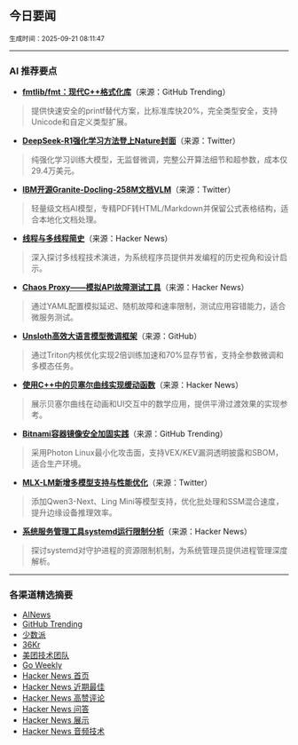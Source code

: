 ## 今日要闻

<sub> 生成时间：2025-09-21 08:11:47</sub>


---

### AI 推荐要点

- **[fmtlib/fmt：现代C++格式化库](https://github.com/fmtlib/fmt)**（来源：GitHub Trending）  
> 提供快速安全的printf替代方案，比标准库快20%，完全类型安全，支持Unicode和自定义类型扩展。

- **[DeepSeek-R1强化学习方法登上Nature封面](https://twitter.com/vllm_project/status/1968506474709270844)**（来源：Twitter）  
> 纯强化学习训练大模型，无监督微调，完整公开算法细节和超参数，成本仅29.4万美元。

- **[IBM开源Granite-Docling-258M文档VLM](https://twitter.com/rohanpaul_ai/status/1968561354987442246)**（来源：Twitter）  
> 轻量级文档AI模型，专精PDF转HTML/Markdown并保留公式表格结构，适合本地化文档处理。

- **[线程与多线程简史](https://news.ycombinator.com/item?id=45317526)**（来源：Hacker News）  
> 深入探讨多线程技术演进，为系统程序员提供并发编程的历史视角和设计启示。

- **[Chaos Proxy——模拟API故障测试工具](https://news.ycombinator.com/item?id=45313087)**（来源：Hacker News）  
> 通过YAML配置模拟延迟、随机故障和速率限制，测试应用容错能力，适合微服务测试。

- **[Unsloth高效大语言模型微调框架](https://github.com/unslothai/unsloth)**（来源：GitHub）  
> 通过Triton内核优化实现2倍训练加速和70%显存节省，支持全参数微调和多模态任务。

- **[使用C++中的贝塞尔曲线实现缓动函数](https://news.ycombinator.com/item?id=45313194)**（来源：Hacker News）  
> 展示贝塞尔曲线在动画和UI交互中的数学应用，提供平滑过渡效果的实现参考。

- **[Bitnami容器镜像安全加固实践](https://github.com/bitnami/containers)**（来源：GitHub Trending）  
> 采用Photon Linux最小化攻击面，支持VEX/KEV漏洞透明披露和SBOM，适合生产环境。

- **[MLX-LM新增多模型支持与性能优化](https://twitter.com/awnihannun/status/1968426979838869789)**（来源：Twitter）  
> 添加Qwen3-Next、Ling Mini等模型支持，优化批处理和SSM混合速度，提升边缘设备推理效率。

- **[系统服务管理工具systemd运行限制分析](https://news.ycombinator.com/item?id=45314157)**（来源：Hacker News）  
> 探讨systemd对守护进程的资源限制机制，为系统管理员提供进程管理深度解析。

---

### 各渠道精选摘要
- [AINews](./ai_news_summary_2025-09-21.md)
- [GitHub Trending](./github_trending_2025-09-21.md)
- [少数派](./shaoshupai_2025-09-21.md)
- [36Kr](./36kr_summary_2025-09-21.md)
- [美团技术团队](./meituan_2025-09-21.md)
- [Go Weekly](./go_weekly_2025-09-21.md)
- [Hacker News 首页](./hacker_news_frontpage_2025-09-21.md)
- [Hacker News 近期最佳](./hacker_news_best_2025-09-21.md)
- [Hacker News 高赞评论](./hacker_news_top_comments_2025-09-21.md)
- [Hacker News 问答](./hacker_news_ask_2025-09-21.md)
- [Hacker News 展示](./hacker_news_show_2025-09-21.md)
- [Hacker News 音频技术](./hacker_news_audio_tech_2025-09-21.md)